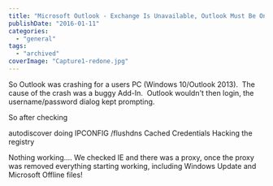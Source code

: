 ```yaml
---
title: "Microsoft Outlook - Exchange Is Unavailable, Outlook Must Be Online Or Connected."
publishDate: "2016-01-11"
categories: 
  - "general"
tags:
  - "archived"
coverImage: "Capture1-redone.jpg"
---
```


So Outlook was crashing for a users PC (Windows 10/Outlook 2013).  The cause of the crash was a buggy Add-In.  Outlook wouldn't then login, the username/password dialog kept prompting.

So after checking

autodiscover doing IPCONFIG /flushdns Cached Credentials Hacking the registry

Nothing working.... We checked IE and there was a proxy, once the proxy was removed everything starting working, including Windows Update and Microsoft Offline files!
